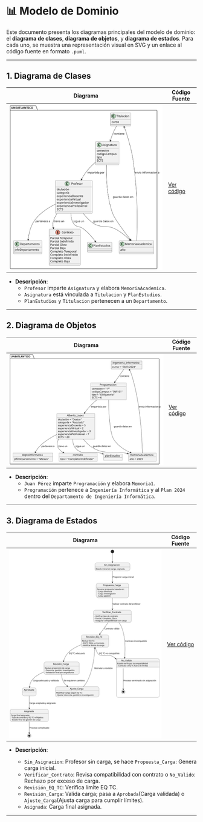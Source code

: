 # 📊 Modelo de Dominio

Este documento presenta los diagramas principales del modelo de dominio: el **diagrama de clases**, **diagrama de objetos**, y **diagrama de estados**. Para cada uno, se muestra una representación visual en SVG y un enlace al código fuente en formato `.puml`.

---

## 1. Diagrama de Clases


| **Diagrama** | **Código Fuente** |
|--------------|--------------------|
| ![Diagrama de Clases](/images/modelosUML/MdD/diagramaDeClases.svg) | [Ver código](/modelosUML/diagramaDeClases.puml) |

- **Descripción**: 
  - `Profesor` imparte `Asignatura` y elabora `MemoriaAcademica`.
  - `Asignatura` está vinculada a `Titulacion` y `PlanEstudios`.
  - `PlanEstudios` y `Titulacion` pertenecen a un `Departamento`.

---

## 2. Diagrama de Objetos



| **Diagrama** | **Código Fuente** |
|--------------|--------------------|
| ![Diagrama de Objetos](/images/modelosUML/MdD/diagramaDeObjetos.svg) | [Ver código](/modelosUML/diagramaDeObjetos.puml) |

- **Descripción**:
  - `Juan Pérez` imparte `Programación` y elabora `Memoria1`.
  - `Programación` pertenece a `Ingeniería Informática` y al `Plan 2024` dentro del `Departamento de Ingeniería Informática`.

---

## 3. Diagrama de Estados


| **Diagrama** | **Código Fuente** |
|--------------|--------------------|
| ![Diagrama de Estados](/images/modelosUML/MdD/diagramaDeEstados.svg) | [Ver código](/modelosUML/diagramaDeEstados.puml) |

- **Descripción**:

  - `Sin_Asignacion`: Profesor sin carga, se hace `Propuesta_Carga`: Genera carga inicial.
  - `Verificar_Contrato`: Revisa compatibilidad con contrato o `No_Valido`: Rechazo por exceso de carga.
  - `Revisión_EQ_TC`: Verifica límite EQ TC.
  - `Revisión_Carga`: Valida carga; pasa a `Aprobada`(Carga validada) o `Ajuste_Carga`(Ajusta carga para cumplir límites).
  - `Asignada`: Carga final asignada.

--- 
